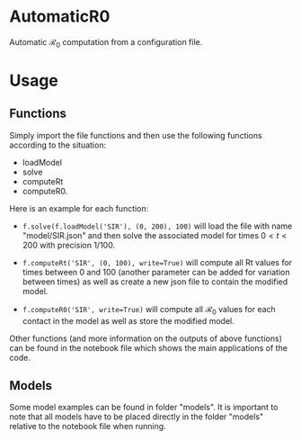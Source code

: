 # AutomaticR0
Automatic $\mathcal{R}_0$ computation from a configuration file.

# Usage
## Functions
Simply import the file functions and then use the following functions according to the situation:
- loadModel
- solve
- computeRt
- computeR0.

Here is an example for each function:
- `f.solve(f.loadModel('SIR'), (0, 200), 100)` will load the file with name "model/SIR.json" and then solve the associated model for times $0 < t < 200$ with precision $1/100$.
- `f.computeRt('SIR', (0, 100), write=True)` will compute all Rt values for times between $0$ and $100$ (another parameter can be added for variation between times) as well as create a new json file to contain the modified model.

- `f.computeR0('SIR', write=True)` will compute all $\mathcal{R}_0$ values for each contact in the model as well as store the modified model.

Other functions (and more information on the outputs of above functions) can be found in the notebook file which shows the main applications of the code.

## Models
Some model examples can be found in folder "models". It is important to note that all models have to be placed directly in the folder "models" relative to the notebook file when running.

